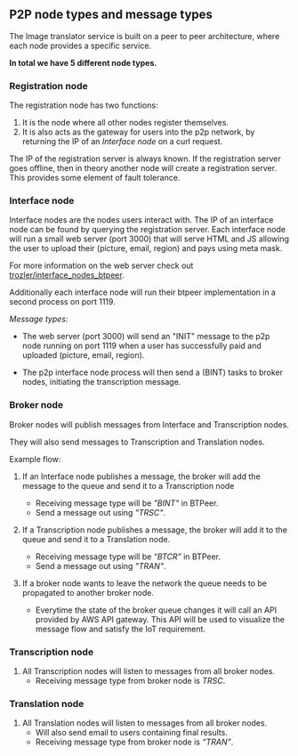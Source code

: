 ## P2P node types and message types

The Image translator service is built on a peer to peer architecture, where each node provides a specific service.

**In total we have 5 different node types.**

### Registration node

The registration node has two functions:

1. It is the node where all other nodes register themselves.
2. It is also acts as the gateway for users into the p2p network, by returning the IP of an _Interface node_ on a curl request.

The IP of the registration server is always known. If the registration server goes offline, then in theory another node will create a registration server. This provides some element of fault tolerance.

### Interface node

Interface nodes are the nodes users interact with. The IP of an interface node can be found by querying the registration server. Each interface node will run a small web server (port 3000) that will serve HTML and JS allowing the user to upload their (picture, email, region) and pays using meta mask.

For more information on the web server check out [trozler/interface_nodes_btpeer](https://github.com/trozler/interface_nodes_btpeer.git).

Additionally each interface node will run their btpeer implementation in a second process on port 1119.

_Message types:_

- The web server (port 3000) will send an "INIT" message to the p2p node running on port 1119 when a user has successfully paid and uploaded (picture, email, region).

- The p2p interface node process will then send a (BINT) tasks to broker nodes, initiating the transcription message.

### Broker node

Broker nodes will publish messages from Interface and Transcription nodes.

They will also send messages to Transcription and Translation nodes.

Example flow:

1. If an Interface node publishes a message, the broker will add the message to the queue and send it to a Transcription node

   - Receiving message type will be _"BINT"_ in BTPeer.
   - Send a message out using _"TRSC"_.

2. If a Transcription node publishes a message, the broker will add it to the queue and send it to a Translation node.

   - Receiving message type will be _“BTCR”_ in BTPeer.
   - Send a message out using _"TRAN"_.

3. If a broker node wants to leave the network the queue needs to be propagated to another broker node.
   - Everytime the state of the broker queue changes it will call an API provided by AWS API gateway. This API will be used to visualize the message flow and satisfy the IoT requirement.

### Transcription node

1. All Transcription nodes will listen to messages from all broker nodes.
   - Receiving message type from broker node is _TRSC_.

### Translation node

1. All Translation nodes will listen to messages from all broker nodes.
   - Will also send email to users containing final results.
   - Receiving message type from broker node is _“TRAN”_.
